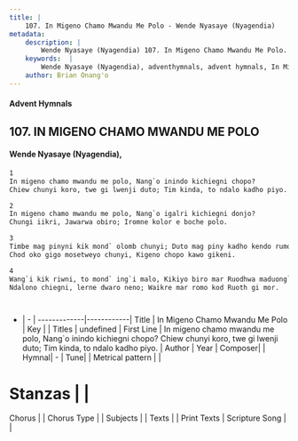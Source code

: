 ```yaml
---
title: |
    107. In Migeno Chamo Mwandu Me Polo - Wende Nyasaye (Nyagendia)
metadata:
    description: |
        Wende Nyasaye (Nyagendia) 107. In Migeno Chamo Mwandu Me Polo. In migeno chamo mwandu me polo, Nang`o inindo kichiegni chopo? Chiew chunyi koro, twe gi lwenji duto; Tim kinda, to ndalo kadho piyo.  
    keywords:  |
        Wende Nyasaye (Nyagendia), adventhymnals, advent hymnals, In Migeno Chamo Mwandu Me Polo, In migeno chamo mwandu me polo, Nang`o inindo kichiegni chopo? Chiew chunyi koro, twe gi lwenji duto; Tim kinda, to ndalo kadho piyo.. 
    author: Brian Onang'o
---
```


#### Advent Hymnals
## 107. IN MIGENO CHAMO MWANDU ME POLO
####  Wende Nyasaye (Nyagendia),

```txt
1
In migeno chamo mwandu me polo, Nang`o inindo kichiegni chopo?
Chiew chunyi koro, twe gi lwenji duto; Tim kinda, to ndalo kadho piyo.

2
In migeno chamo mwandu me polo, Nang`o igalri kichiegni donjo?
Chungi iikri, Jawarwa obiro; Iromne kolor e boche polo.

3
Timbe mag pinyni kik mond` olomb chunyi; Duto mag piny kadho kendo rumo;
Chod oko gigo mosetweyo chunyi, Kigeno chopo kawo gikeni.

4
Wang`i kik riwni, to mond` ing`i malo, Kikiyo biro mar Ruodhwa maduong`;
Ndalono chiegni, lerne dwaro neno; Waikre mar romo kod Ruoth gi mor.




```

- |   -  |
-------------|------------|
Title | In Migeno Chamo Mwandu Me Polo |
Key |  |
Titles | undefined |
First Line | In migeno chamo mwandu me polo, Nang`o inindo kichiegni chopo? Chiew chunyi koro, twe gi lwenji duto; Tim kinda, to ndalo kadho piyo. |
Author | 
Year | 
Composer| |
Hymnal|  - |
Tune|  |
Metrical pattern | |
# Stanzas |  |
Chorus |  |
Chorus Type |  |
Subjects | |
Texts |  |
Print Texts | 
Scripture Song |  |
    
